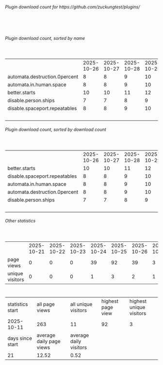 <h6>Plugin download count for https://github.com/zuckungtest/plugins/</h6><br>
<br>
<h6>Plugin download count, sorted by name</h6><sub><sup><br>
<table>
	<tr>
		<td></td>
		<td>2025-10-26</td>
		<td>2025-10-27</td>
		<td>2025-10-28</td>
		<td>2025-10-29</td>
		<td>2025-10-30</td>
		<td>2025-10-31</td>
		<td>2025-11-01</td>
		<td>today +</td>
	</tr>
	<tr>
		<td>automata.destruction.0percent</td>
		<td>8</td>
		<td>8</td>
		<td>9</td>
		<td>10</td>
		<td>10</td>
		<td>10</td>
		<td>10</td>
		<td></td>
	</tr>
	<tr>
		<td>automata.in.human.space</td>
		<td>8</td>
		<td>8</td>
		<td>9</td>
		<td>10</td>
		<td>10</td>
		<td>10</td>
		<td>10</td>
		<td></td>
	</tr>
	<tr>
		<td>better.starts</td>
		<td>10</td>
		<td>10</td>
		<td>11</td>
		<td>12</td>
		<td>12</td>
		<td>12</td>
		<td>12</td>
		<td></td>
	</tr>
	<tr>
		<td>disable.person.ships</td>
		<td>7</td>
		<td>7</td>
		<td>8</td>
		<td>9</td>
		<td>9</td>
		<td>9</td>
		<td>9</td>
		<td></td>
	</tr>
	<tr>
		<td>disable.spaceport.repeatables</td>
		<td>8</td>
		<td>8</td>
		<td>9</td>
		<td>10</td>
		<td>10</td>
		<td>10</td>
		<td>10</td>
		<td></td>
	</tr>
	<tr>
		<td></td>
		<td></td>
		<td></td>
		<td></td>
		<td></td>
		<td></td>
		<td></td>
		<td>51</td>
		<td>0</td>
	</tr>
</table>
</sub></sup>
<h6>Plugin download count, sorted by download count</h6><sub><sup><br>
<table>
	<tr>
		<td></td>
		<td>2025-10-26</td>
		<td>2025-10-27</td>
		<td>2025-10-28</td>
		<td>2025-10-29</td>
		<td>2025-10-30</td>
		<td>2025-10-31</td>
		<td>2025-11-01</td>
		<td>today +</td>
	</tr>
	<tr>
		<td>better.starts</td>
		<td>10</td>
		<td>10</td>
		<td>11</td>
		<td>12</td>
		<td>12</td>
		<td>12</td>
		<td>12</td>
		<td></td>
	</tr>
	<tr>
		<td>disable.spaceport.repeatables</td>
		<td>8</td>
		<td>8</td>
		<td>9</td>
		<td>10</td>
		<td>10</td>
		<td>10</td>
		<td>10</td>
		<td></td>
	</tr>
	<tr>
		<td>automata.in.human.space</td>
		<td>8</td>
		<td>8</td>
		<td>9</td>
		<td>10</td>
		<td>10</td>
		<td>10</td>
		<td>10</td>
		<td></td>
	</tr>
	<tr>
		<td>automata.destruction.0percent</td>
		<td>8</td>
		<td>8</td>
		<td>9</td>
		<td>10</td>
		<td>10</td>
		<td>10</td>
		<td>10</td>
		<td></td>
	</tr>
	<tr>
		<td>disable.person.ships</td>
		<td>7</td>
		<td>7</td>
		<td>8</td>
		<td>9</td>
		<td>9</td>
		<td>9</td>
		<td>9</td>
		<td></td>
	</tr>
	<tr>
		<td></td>
		<td></td>
		<td></td>
		<td></td>
		<td></td>
		<td></td>
		<td></td>
		<td>51</td>
		<td>0</td>
	</tr>
</table>
</sub></sup>
<h6>Other statistics</h6><sub><sup><br>
<table>
	<tr>
		<td> </td>
		<td>2025-10-21</td>
		<td>2025-10-22</td>
		<td>2025-10-23</td>
		<td>2025-10-24</td>
		<td>2025-10-25</td>
		<td>2025-10-26</td>
		<td>2025-10-27</td>
		<td>2025-10-28</td>
		<td>2025-10-29</td>
	</tr>
	<tr>
		<td>page views</td>
		<td>0</td>
		<td>0</td>
		<td>0</td>
		<td>39</td>
		<td>92</td>
		<td>39</td>
		<td>3</td>
		<td>23</td>
		<td>67</td>
	</tr>
	<tr>
		<td>unique visitors</td>
		<td>0</td>
		<td>0</td>
		<td>0</td>
		<td>1</td>
		<td>3</td>
		<td>2</td>
		<td>1</td>
		<td>2</td>
		<td>2</td>
	</tr>
</table>
<br>
<table>
	<tr>
		<td>statistics start</td>
		<td>all page views</td>
		<td>all unique visitors</td>
		<td>highest page view</td>
		<td>highest unique visitors</td>
	</tr>
	<tr>
		<td>2025-10-11</td>
		<td>263</td>
		<td>11</td>
		<td>92</td>
		<td>3</td>
	</tr>
	<tr>
		<td>days since start</td>
		<td>average daily page views</td>
		<td>average daily visitors</td>
		<td></td>
		<td></td>
	</tr>
	<tr>
		<td>21</td>
		<td>12.52</td>
		<td>0.52</td>
		<td></td>
		<td></td>
	</tr>
</table>
</sub></sup>
